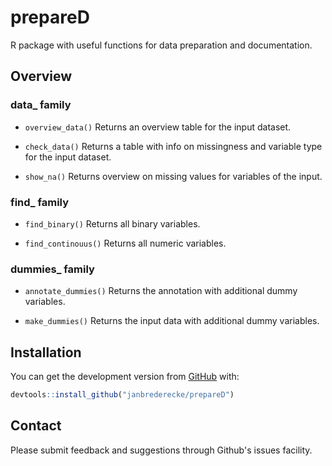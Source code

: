 # prepareD

R package with useful functions for data preparation and documentation.

## Overview

### data_ family

-   `overview_data()` Returns an overview table for the input dataset.

-   `check_data()` Returns a table with info on missingness and variable type for the input dataset.

-   `show_na()` Returns overview on missing values for variables of the input.

### find_ family

-   `find_binary()` Returns all binary variables.

-   `find_continouus()` Returns all numeric variables.

### dummies_ family

-   `annotate_dummies()` Returns the annotation with additional dummy variables.

-   `make_dummies()` Returns the input data with additional dummy variables.

## Installation

You can get the development version from [GitHub](https://github.com/) with:

``` r
devtools::install_github("janbrederecke/prepareD")
```

## Contact
Please submit feedback and suggestions through Github's issues facility.
